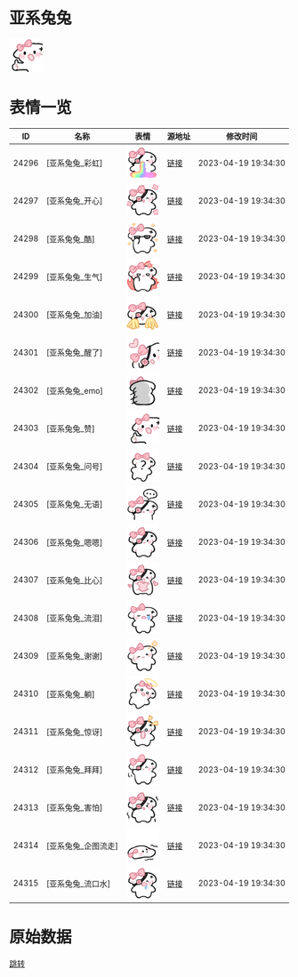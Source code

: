 # 亚系兔兔

<img src="./cover.png" height="60" alt="cover" />

# 表情一览

|ID|名称|表情|源地址|修改时间|
|----|----|----|----|----|
|24296|[亚系兔兔_彩虹]|<img src="./pic/024296_%5B亚系兔兔_彩虹%5D.png" height="60" alt="彩虹"/>|[链接](https://i0.hdslb.com/bfs/garb/9f7aa01f8afcb75a0fe7fcd2327ab7d7034fb2a5.png)|2023-04-19 19:34:30|
|24297|[亚系兔兔_开心]|<img src="./pic/024297_%5B亚系兔兔_开心%5D.png" height="60" alt="开心"/>|[链接](https://i0.hdslb.com/bfs/garb/47c7989cf7ff329d7aad9fe9dd2ffc9e5373e3f6.png)|2023-04-19 19:34:30|
|24298|[亚系兔兔_酷]|<img src="./pic/024298_%5B亚系兔兔_酷%5D.png" height="60" alt="酷"/>|[链接](https://i0.hdslb.com/bfs/garb/878915ffb3b5d9247d9068894f448163a4e1e58b.png)|2023-04-19 19:34:30|
|24299|[亚系兔兔_生气]|<img src="./pic/024299_%5B亚系兔兔_生气%5D.png" height="60" alt="生气"/>|[链接](https://i0.hdslb.com/bfs/garb/a9c0de5cf49cd97fcb4ab4ba054fcd35ecf87944.png)|2023-04-19 19:34:30|
|24300|[亚系兔兔_加油]|<img src="./pic/024300_%5B亚系兔兔_加油%5D.png" height="60" alt="加油"/>|[链接](https://i0.hdslb.com/bfs/garb/c59949d7e7e2b061ab8f8c27defb17717a75fb7d.png)|2023-04-19 19:34:30|
|24301|[亚系兔兔_醒了]|<img src="./pic/024301_%5B亚系兔兔_醒了%5D.png" height="60" alt="醒了"/>|[链接](https://i0.hdslb.com/bfs/garb/b320b6c8cdd4790e6c7b12002434172898cece55.png)|2023-04-19 19:34:30|
|24302|[亚系兔兔_emo]|<img src="./pic/024302_%5B亚系兔兔_emo%5D.png" height="60" alt="emo"/>|[链接](https://i0.hdslb.com/bfs/garb/59f3f583f6e762b8952ad5d21cab07ca850c6a53.png)|2023-04-19 19:34:30|
|24303|[亚系兔兔_赞]|<img src="./pic/024303_%5B亚系兔兔_赞%5D.png" height="60" alt="赞"/>|[链接](https://i0.hdslb.com/bfs/garb/5ba151ac424d487ddbde26bb0022aacd5e8fe4d7.png)|2023-04-19 19:34:30|
|24304|[亚系兔兔_问号]|<img src="./pic/024304_%5B亚系兔兔_问号%5D.png" height="60" alt="问号"/>|[链接](https://i0.hdslb.com/bfs/garb/3f2caf54cc58767a541bdd4447e32d59ee158055.png)|2023-04-19 19:34:30|
|24305|[亚系兔兔_无语]|<img src="./pic/024305_%5B亚系兔兔_无语%5D.png" height="60" alt="无语"/>|[链接](https://i0.hdslb.com/bfs/garb/bb91db831fbfa69a0e7947b461d874659906994f.png)|2023-04-19 19:34:30|
|24306|[亚系兔兔_嗯嗯]|<img src="./pic/024306_%5B亚系兔兔_嗯嗯%5D.png" height="60" alt="嗯嗯"/>|[链接](https://i0.hdslb.com/bfs/garb/91bca5b62fe4ed68faccface4689b35e16f5de1b.png)|2023-04-19 19:34:30|
|24307|[亚系兔兔_比心]|<img src="./pic/024307_%5B亚系兔兔_比心%5D.png" height="60" alt="比心"/>|[链接](https://i0.hdslb.com/bfs/garb/f181649eb0185fa1a38517b0d46c97ceae038d3f.png)|2023-04-19 19:34:30|
|24308|[亚系兔兔_流泪]|<img src="./pic/024308_%5B亚系兔兔_流泪%5D.png" height="60" alt="流泪"/>|[链接](https://i0.hdslb.com/bfs/garb/d31355aa42805d49d423e7cbcf3847ddb7b8b252.png)|2023-04-19 19:34:30|
|24309|[亚系兔兔_谢谢]|<img src="./pic/024309_%5B亚系兔兔_谢谢%5D.png" height="60" alt="谢谢"/>|[链接](https://i0.hdslb.com/bfs/garb/d52b285a28f2508dbb92d70ad4017a8c7fcec9f3.png)|2023-04-19 19:34:30|
|24310|[亚系兔兔_躺]|<img src="./pic/024310_%5B亚系兔兔_躺%5D.png" height="60" alt="躺"/>|[链接](https://i0.hdslb.com/bfs/garb/ddae7238be40cfa4014ca9b7b49349d60827aad1.png)|2023-04-19 19:34:30|
|24311|[亚系兔兔_惊讶]|<img src="./pic/024311_%5B亚系兔兔_惊讶%5D.png" height="60" alt="惊讶"/>|[链接](https://i0.hdslb.com/bfs/garb/7bf844056b059c4c5537c6db2a9106625cf8890c.png)|2023-04-19 19:34:30|
|24312|[亚系兔兔_拜拜]|<img src="./pic/024312_%5B亚系兔兔_拜拜%5D.png" height="60" alt="拜拜"/>|[链接](https://i0.hdslb.com/bfs/garb/a1075db7cf9c0aad7985f7fbfdb1830cdabd5ca5.png)|2023-04-19 19:34:30|
|24313|[亚系兔兔_害怕]|<img src="./pic/024313_%5B亚系兔兔_害怕%5D.png" height="60" alt="害怕"/>|[链接](https://i0.hdslb.com/bfs/garb/1c9b232412f3d5ef06eeecea635bec3c72c37fdb.png)|2023-04-19 19:34:30|
|24314|[亚系兔兔_企图流走]|<img src="./pic/024314_%5B亚系兔兔_企图流走%5D.png" height="60" alt="企图流走"/>|[链接](https://i0.hdslb.com/bfs/garb/f8c8b43c2a82d643c49db0a20c41e134c1665db1.png)|2023-04-19 19:34:30|
|24315|[亚系兔兔_流口水]|<img src="./pic/024315_%5B亚系兔兔_流口水%5D.png" height="60" alt="流口水"/>|[链接](https://i0.hdslb.com/bfs/garb/13963e5c82247bf33ca2959f20e4bc1157363a5c.png)|2023-04-19 19:34:30|

# 原始数据

[跳转](./raw.json)

